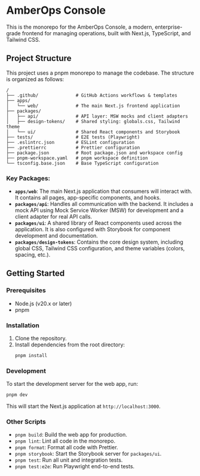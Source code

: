 # AmberOps Console

This is the monorepo for the AmberOps Console, a modern, enterprise-grade frontend for managing operations, built with Next.js, TypeScript, and Tailwind CSS.

## Project Structure

This project uses a pnpm monorepo to manage the codebase. The structure is organized as follows:

```
/
├── .github/              # GitHub Actions workflows & templates
├── apps/
│   └── web/              # The main Next.js frontend application
├── packages/
│   ├── api/              # API layer: MSW mocks and client adapters
│   ├── design-tokens/    # Shared styling: globals.css, Tailwind theme
│   └── ui/               # Shared React components and Storybook
├── tests/                # E2E tests (Playwright)
├── .eslintrc.json        # ESLint configuration
├── .prettierrc           # Prettier configuration
├── package.json          # Root package.json and workspace config
├── pnpm-workspace.yaml   # pnpm workspace definition
└── tsconfig.base.json    # Base TypeScript configuration
```

### Key Packages:

-   **`apps/web`**: The main Next.js application that consumers will interact with. It contains all pages, app-specific components, and hooks.
-   **`packages/api`**: Handles all communication with the backend. It includes a mock API using Mock Service Worker (MSW) for development and a client adapter for real API calls.
-   **`packages/ui`**: A shared library of React components used across the application. It is also configured with Storybook for component development and documentation.
-   **`packages/design-tokens`**: Contains the core design system, including global CSS, Tailwind CSS configuration, and theme variables (colors, spacing, etc.).

## Getting Started

### Prerequisites

-   Node.js (v20.x or later)
-   pnpm

### Installation

1.  Clone the repository.
2.  Install dependencies from the root directory:
    ```bash
    pnpm install
    ```

### Development

To start the development server for the web app, run:

```bash
pnpm dev
```

This will start the Next.js application at `http://localhost:3000`.

### Other Scripts

-   `pnpm build`: Build the web app for production.
-   `pnpm lint`: Lint all code in the monorepo.
-   `pnpm format`: Format all code with Prettier.
-   `pnpm storybook`: Start the Storybook server for `packages/ui`.
-   `pnpm test`: Run all unit and integration tests.
-   `pnpm test:e2e`: Run Playwright end-to-end tests.
